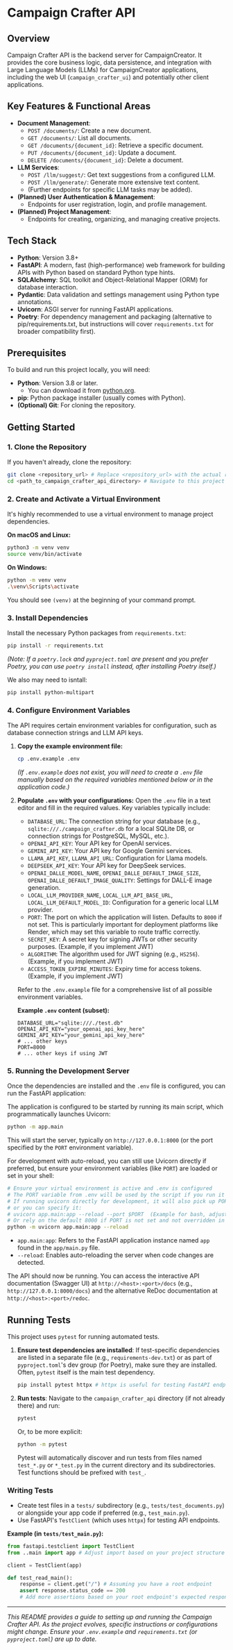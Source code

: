 # Campaign Crafter API

## Overview

Campaign Crafter API is the backend server for CampaignCreator. It provides the core business logic, data persistence, and integration with Large Language Models (LLMs) for CampaignCreator applications, including the web UI (`campaign_crafter_ui`) and potentially other client applications.

## Key Features & Functional Areas

*   **Document Management**:
    *   `POST /documents/`: Create a new document.
    *   `GET /documents/`: List all documents.
    *   `GET /documents/{document_id}`: Retrieve a specific document.
    *   `PUT /documents/{document_id}`: Update a document.
    *   `DELETE /documents/{document_id}`: Delete a document.
*   **LLM Services**:
    *   `POST /llm/suggest/`: Get text suggestions from a configured LLM.
    *   `POST /llm/generate/`: Generate more extensive text content.
    *   (Further endpoints for specific LLM tasks may be added).
*   **(Planned) User Authentication & Management**:
    *   Endpoints for user registration, login, and profile management.
*   **(Planned) Project Management**:
    *   Endpoints for creating, organizing, and managing creative projects.

## Tech Stack

*   **Python**: Version 3.8+
*   **FastAPI**: A modern, fast (high-performance) web framework for building APIs with Python based on standard Python type hints.
*   **SQLAlchemy**: SQL toolkit and Object-Relational Mapper (ORM) for database interaction.
*   **Pydantic**: Data validation and settings management using Python type annotations.
*   **Uvicorn**: ASGI server for running FastAPI applications.
*   **Poetry**: For dependency management and packaging (alternative to pip/requirements.txt, but instructions will cover `requirements.txt` for broader compatibility first).

## Prerequisites

To build and run this project locally, you will need:

*   **Python**: Version 3.8 or later.
    *   You can download it from [python.org](https://www.python.org/).
*   **pip**: Python package installer (usually comes with Python).
*   **(Optional) Git**: For cloning the repository.

## Getting Started

### 1. Clone the Repository

If you haven't already, clone the repository:
```bash
git clone <repository_url> # Replace <repository_url> with the actual repository URL
cd <path_to_campaign_crafter_api_directory> # Navigate to this project's directory
```

### 2. Create and Activate a Virtual Environment

It's highly recommended to use a virtual environment to manage project dependencies.

**On macOS and Linux:**
```bash
python3 -m venv venv
source venv/bin/activate
```

**On Windows:**
```bash
python -m venv venv
.\venv\Scripts\activate
```
You should see `(venv)` at the beginning of your command prompt.

### 3. Install Dependencies

Install the necessary Python packages from `requirements.txt`:
```bash
pip install -r requirements.txt
```
*(Note: If a `poetry.lock` and `pyproject.toml` are present and you prefer Poetry, you can use `poetry install` instead, after installing Poetry itself.)*

We also may need to isntall:
```bash
pip install python-multipart
```

### 4. Configure Environment Variables

The API requires certain environment variables for configuration, such as database connection strings and LLM API keys.

1.  **Copy the example environment file:**
    ```bash
    cp .env.example .env
    ```
    *(If `.env.example` does not exist, you will need to create a `.env` file manually based on the required variables mentioned below or in the application code.)*

2.  **Populate `.env` with your configurations:**
    Open the `.env` file in a text editor and fill in the required values. Key variables typically include:
    *   `DATABASE_URL`: The connection string for your database (e.g., `sqlite:///./campaign_crafter.db` for a local SQLite DB, or connection strings for PostgreSQL, MySQL, etc.).
    *   `OPENAI_API_KEY`: Your API key for OpenAI services.
    *   `GEMINI_API_KEY`: Your API key for Google Gemini services.
    *   `LLAMA_API_KEY`, `LLAMA_API_URL`: Configuration for Llama models.
    *   `DEEPSEEK_API_KEY`: Your API key for DeepSeek services.
    *   `OPENAI_DALLE_MODEL_NAME`, `OPENAI_DALLE_DEFAULT_IMAGE_SIZE`, `OPENAI_DALLE_DEFAULT_IMAGE_QUALITY`: Settings for DALL-E image generation.
    *   `LOCAL_LLM_PROVIDER_NAME`, `LOCAL_LLM_API_BASE_URL`, `LOCAL_LLM_DEFAULT_MODEL_ID`: Configuration for a generic local LLM provider.
    *   `PORT`: The port on which the application will listen. Defaults to `8000` if not set. This is particularly important for deployment platforms like Render, which may set this variable to route traffic correctly.
    *   `SECRET_KEY`: A secret key for signing JWTs or other security purposes. (Example, if you implement JWT)
    *   `ALGORITHM`: The algorithm used for JWT signing (e.g., `HS256`). (Example, if you implement JWT)
    *   `ACCESS_TOKEN_EXPIRE_MINUTES`: Expiry time for access tokens. (Example, if you implement JWT)

    Refer to the `.env.example` file for a comprehensive list of all possible environment variables.

    **Example `.env` content (subset):**
    ```env
    DATABASE_URL="sqlite:///./test.db"
    OPENAI_API_KEY="your_openai_api_key_here"
    GEMINI_API_KEY="your_gemini_api_key_here"
    # ... other keys
    PORT=8000
    # ... other keys if using JWT
    ```

### 5. Running the Development Server

Once the dependencies are installed and the `.env` file is configured, you can run the FastAPI application:

The application is configured to be started by running its main script, which programmatically launches Uvicorn:
```bash
python -m app.main
```
This will start the server, typically on `http://127.0.0.1:8000` (or the port specified by the `PORT` environment variable).

For development with auto-reload, you can still use Uvicorn directly if preferred, but ensure your environment variables (like `PORT`) are loaded or set in your shell:
```bash
# Ensure your virtual environment is active and .env is configured
# The PORT variable from .env will be used by the script if you run it directly.
# If running uvicorn directly for development, it will also pick up PORT if the script's __main__ is executed,
# or you can specify it:
# uvicorn app.main:app --reload --port $PORT  (Example for bash, adjust for your shell)
# Or rely on the default 8000 if PORT is not set and not overridden in the command.
python -m uvicorn app.main:app --reload
```

*   `app.main:app`: Refers to the FastAPI application instance named `app` found in the `app/main.py` file.
*   `--reload`: Enables auto-reloading the server when code changes are detected.

The API should now be running. You can access the interactive API documentation (Swagger UI) at `http://<host>:<port>/docs` (e.g., `http://127.0.0.1:8000/docs`) and the alternative ReDoc documentation at `http://<host>:<port>/redoc`.

## Running Tests

This project uses `pytest` for running automated tests.

1.  **Ensure test dependencies are installed**:
    If test-specific dependencies are listed in a separate file (e.g., `requirements-dev.txt`) or as part of `pyproject.toml`'s dev group (for Poetry), make sure they are installed. Often, `pytest` itself is the main test dependency.
    ```bash
    pip install pytest httpx # httpx is useful for testing FastAPI endpoints
    ```

2.  **Run tests**:
    Navigate to the `campaign_crafter_api` directory (if not already there) and run:
    ```bash
    pytest
    ```
    Or, to be more explicit:
    ```bash
    python -m pytest
    ```
    Pytest will automatically discover and run tests from files named `test_*.py` or `*_test.py` in the current directory and its subdirectories. Test functions should be prefixed with `test_`.

### Writing Tests

*   Create test files in a `tests/` subdirectory (e.g., `tests/test_documents.py`) or alongside your app code if preferred (e.g., `test_main.py`).
*   Use FastAPI's `TestClient` (which uses `httpx`) for testing API endpoints.

**Example (in `tests/test_main.py`):**
```python
from fastapi.testclient import TestClient
from ..main import app # Adjust import based on your project structure

client = TestClient(app)

def test_read_main():
    response = client.get("/") # Assuming you have a root endpoint
    assert response.status_code == 200
    # Add more assertions based on your root endpoint's expected response
```

---

*This README provides a guide to setting up and running the Campaign Crafter API. As the project evolves, specific instructions or configurations might change. Ensure your `.env.example` and `requirements.txt` (or `pyproject.toml`) are up to date.*
